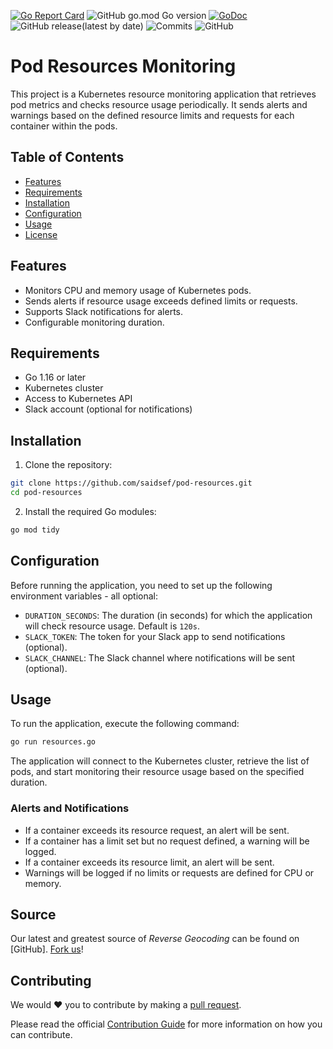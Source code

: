 [![Go Report Card](https://goreportcard.com/badge/github.com/saidsef/pod-resources)](https://goreportcard.com/report/github.com/saidsef/pod-resources)
![GitHub go.mod Go version](https://img.shields.io/github/go-mod/go-version/saidsef/pod-resources)
[![GoDoc](https://godoc.org/github.com/saidsef/pod-resources?status.svg)](https://pkg.go.dev/github.com/saidsef/pod-resources?tab=doc)
![GitHub release(latest by date)](https://img.shields.io/github/v/release/saidsef/pod-resources)
![Commits](https://img.shields.io/github/commits-since/saidsef/pod-resources/latest.svg)
![GitHub](https://img.shields.io/github/license/saidsef/pod-resources)

# Pod Resources Monitoring

This project is a Kubernetes resource monitoring application that retrieves pod metrics and checks resource usage periodically. It sends alerts and warnings based on the defined resource limits and requests for each container within the pods.

## Table of Contents

- [Features](#features)
- [Requirements](#requirements)
- [Installation](#installation)
- [Configuration](#configuration)
- [Usage](#usage)
- [License](#license)

## Features

- Monitors CPU and memory usage of Kubernetes pods.
- Sends alerts if resource usage exceeds defined limits or requests.
- Supports Slack notifications for alerts.
- Configurable monitoring duration.

## Requirements

- Go 1.16 or later
- Kubernetes cluster
- Access to Kubernetes API
- Slack account (optional for notifications)

## Installation

1. Clone the repository:
```bash
git clone https://github.com/saidsef/pod-resources.git
cd pod-resources
```

2. Install the required Go modules:
```bash
go mod tidy
```

## Configuration

Before running the application, you need to set up the following environment variables - all optional:

- `DURATION_SECONDS`: The duration (in seconds) for which the application will check resource usage. Default is `120s`.
- `SLACK_TOKEN`: The token for your Slack app to send notifications (optional).
- `SLACK_CHANNEL`: The Slack channel where notifications will be sent (optional).

## Usage

To run the application, execute the following command:

```bash
go run resources.go
```

The application will connect to the Kubernetes cluster, retrieve the list of pods, and start monitoring their resource usage based on the specified duration.

### Alerts and Notifications

- If a container exceeds its resource request, an alert will be sent.
- If a container has a limit set but no request defined, a warning will be logged.
- If a container exceeds its resource limit, an alert will be sent.
- Warnings will be logged if no limits or requests are defined for CPU or memory.

## Source

Our latest and greatest source of *Reverse Geocoding* can be found on [GitHub]. [Fork us](https://github.com/saidsef/pod-resources/fork)!

## Contributing

We would :heart: you to contribute by making a [pull request](https://github.com/saidsef/pod-resources/pulls).

Please read the official [Contribution Guide](./CONTRIBUTING.md) for more information on how you can contribute.
